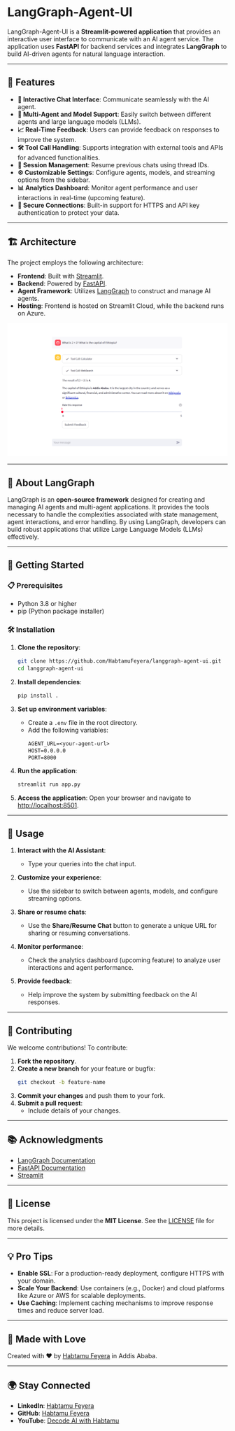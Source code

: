 # LangGraph-Agent-UI

LangGraph-Agent-UI is a **Streamlit-powered application** that provides an interactive user interface to communicate with an AI agent service. The application uses **FastAPI** for backend services and integrates **LangGraph** to build AI-driven agents for natural language interaction.

---

## 🌟 Features

- **💬 Interactive Chat Interface**: Communicate seamlessly with the AI agent.
- **🔄 Multi-Agent and Model Support**: Easily switch between different agents and large language models (LLMs).
- **📈 Real-Time Feedback**: Users can provide feedback on responses to improve the system.
- **🛠️ Tool Call Handling**: Supports integration with external tools and APIs for advanced functionalities.
- **🔖 Session Management**: Resume previous chats using thread IDs.
- **⚙️ Customizable Settings**: Configure agents, models, and streaming options from the sidebar.
- **📊 Analytics Dashboard**: Monitor agent performance and user interactions in real-time (upcoming feature).
- **🔐 Secure Connections**: Built-in support for HTTPS and API key authentication to protect your data.

---

## 🏗️ Architecture

The project employs the following architecture:

- **Frontend**: Built with [Streamlit](https://streamlit.io/).
- **Backend**: Powered by [FastAPI](https://fastapi.tiangolo.com/).
- **Agent Framework**: Utilizes [LangGraph](https://langchain-ai.github.io/langgraph/) to construct and manage AI agents.
- **Hosting**: Frontend is hosted on Streamlit Cloud, while the backend runs on Azure.

![Agent Service Architecture](https://github.com/HabtamuFeyera/langgraph-agent-ui/blob/main/media/agent_architecture.png?raw=true)

---

## 📖 About LangGraph

LangGraph is an **open-source framework** designed for creating and managing AI agents and multi-agent applications. It provides the tools necessary to handle the complexities associated with state management, agent interactions, and error handling. By using LangGraph, developers can build robust applications that utilize Large Language Models (LLMs) effectively.

---

## 🚀 Getting Started

### 📋 Prerequisites

- Python 3.8 or higher
- pip (Python package installer)

### 🛠️ Installation

1. **Clone the repository**:
   ```bash
   git clone https://github.com/HabtamuFeyera/langgraph-agent-ui.git
   cd langgraph-agent-ui
   ```

2. **Install dependencies**:
   ```bash
   pip install .
   ```

3. **Set up environment variables**:
   - Create a `.env` file in the root directory.
   - Add the following variables:
     ```env
     AGENT_URL=<your-agent-url>
     HOST=0.0.0.0
     PORT=8000
     ```

4. **Run the application**:
   ```bash
   streamlit run app.py
   ```

5. **Access the application**:
   Open your browser and navigate to [http://localhost:8501](http://localhost:8501).

---

## 🎯 Usage

1. **Interact with the AI Assistant**:
   - Type your queries into the chat input.

2. **Customize your experience**:
   - Use the sidebar to switch between agents, models, and configure streaming options.

3. **Share or resume chats**:
   - Use the **Share/Resume Chat** button to generate a unique URL for sharing or resuming conversations.

4. **Monitor performance**:
   - Check the analytics dashboard (upcoming feature) to analyze user interactions and agent performance.

5. **Provide feedback**:
   - Help improve the system by submitting feedback on the AI responses.

---

## 🤝 Contributing

We welcome contributions! To contribute:

1. **Fork the repository**.
2. **Create a new branch** for your feature or bugfix:
   ```bash
   git checkout -b feature-name
   ```
3. **Commit your changes** and push them to your fork.
4. **Submit a pull request**:
   - Include details of your changes.

---

## 📚 Acknowledgments

- [LangGraph Documentation](https://langchain-ai.github.io/langgraph/)
- [FastAPI Documentation](https://fastapi.tiangolo.com/)
- [Streamlit](https://streamlit.io/)

---

## 📜 License

This project is licensed under the **MIT License**. See the [LICENSE](./LICENSE) file for more details.

---

## 💡 Pro Tips

- **Enable SSL**: For a production-ready deployment, configure HTTPS with your domain.
- **Scale Your Backend**: Use containers (e.g., Docker) and cloud platforms like Azure or AWS for scalable deployments.
- **Use Caching**: Implement caching mechanisms to improve response times and reduce server load.

---

## 💖 Made with Love

Created with ❤️ by [Habtamu Feyera](https://www.linkedin.com/in/habtamu-feyera-2447a917b/) in Addis Ababa.

---

## 🌍 Stay Connected

- **LinkedIn**: [Habtamu Feyera](https://www.linkedin.com/in/habtamu-feyera-2447a917b/)
- **GitHub**: [Habtamu Feyera](https://github.com/HabtamuFeyera)
- **YouTube**: [Decode AI with Habtamu](http://www.youtube.com/@DecodeAI_HF)

